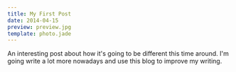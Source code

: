 ```yaml
---
title: My First Post
date: 2014-04-15
preview: preview.jpg
template: photo.jade
---
```


An interesting post about how it's going to be different this time around. I'm going write a lot more nowadays and use this blog to improve my writing.